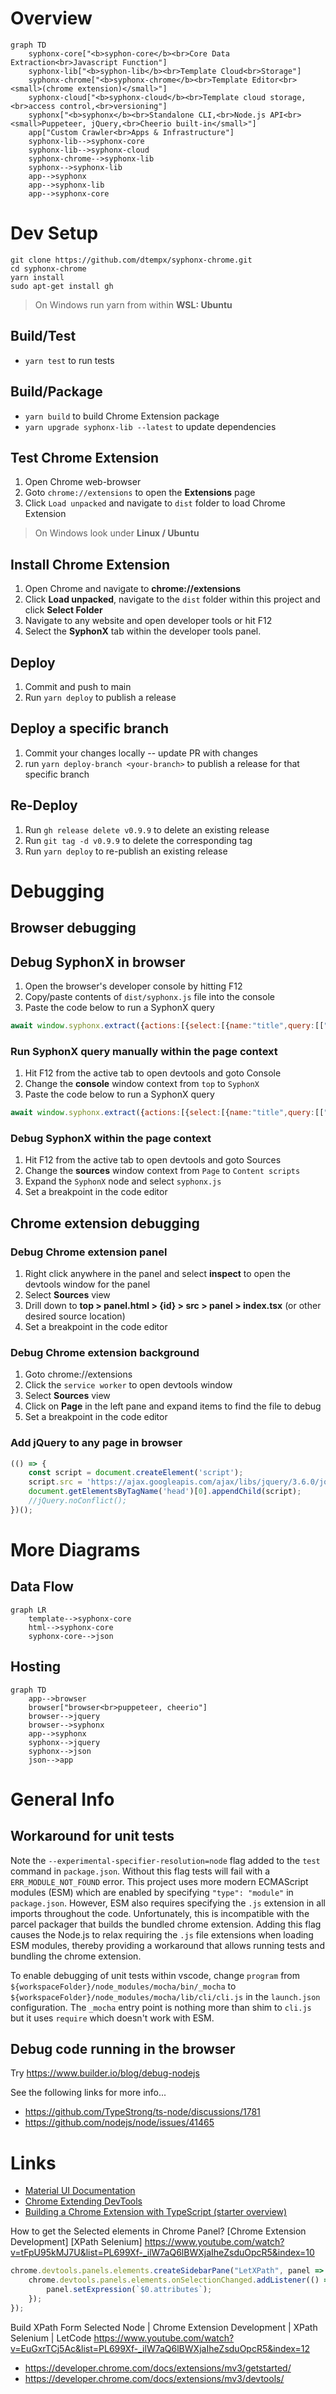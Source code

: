 # Overview

```mermaid
graph TD
    syphonx-core["<b>syphon-core</b><br>Core Data Extraction<br>Javascript Function"]
    syphonx-lib["<b>syphon-lib</b><br>Template Cloud<br>Storage"]
    syphonx-chrome["<b>syphonx-chrome</b><br>Template Editor<br><small>(chrome extension)</small>"]
    syphonx-cloud["<b>syphonx-cloud</b><br>Template cloud storage,<br>access control,<br>versioning"]
    syphonx["<b>syphonx</b><br>Standalone CLI,<br>Node.js API<br><small>Puppeteer, jQuery,<br>Cheerio built-in</small>"]
    app["Custom Crawler<br>Apps & Infrastructure"]
    syphonx-lib-->syphonx-core
    syphonx-lib-->syphonx-cloud
    syphonx-chrome-->syphonx-lib
    syphonx-->syphonx-lib
    app-->syphonx
    app-->syphonx-lib
    app-->syphonx-core
```

# Dev Setup
```
git clone https://github.com/dtempx/syphonx-chrome.git
cd syphonx-chrome
yarn install
sudo apt-get install gh
```
> On Windows run yarn from within **WSL: Ubuntu**

## Build/Test
* `yarn test` to run tests

## Build/Package
* `yarn build` to build Chrome Extension package
* `yarn upgrade syphonx-lib --latest` to update dependencies

## Test Chrome Extension
1. Open Chrome web-browser
2. Goto `chrome://extensions` to open the **Extensions** page
3. Click `Load unpacked` and navigate to `dist` folder to load Chrome Extension
> On Windows look under **Linux / Ubuntu**

## Install Chrome Extension
1. Open Chrome and navigate to **chrome://extensions**
2. Click **Load unpacked**, navigate to the `dist` folder within this project and click **Select Folder**
3. Navigate to any website and open developer tools or hit F12
4. Select the **SyphonX** tab within the developer tools panel.


## Deploy
1. Commit and push to main
2. Run `yarn deploy` to publish a release

## Deploy a specific branch
1. Commit your changes locally -- update PR with changes
2. run `yarn deploy-branch <your-branch>` to publish a release for that specific branch

## Re-Deploy
1. Run `gh release delete v0.9.9` to delete an existing release
2. Run `git tag -d v0.9.9` to delete the corresponding tag
3. Run `yarn deploy` to re-publish an existing release


# Debugging

## Browser debugging

## Debug SyphonX in browser
1. Open the browser's developer console by hitting F12
2. Copy/paste contents of `dist/syphonx.js` file into the console
3. Paste the code below to run a SyphonX query
```js
await window.syphonx.extract({actions:[{select:[{name:"title",query:[["h1"]]}]}]})
```
### Run SyphonX query manually within the page context
1. Hit F12 from the active tab to open devtools and goto Console
2. Change the **console** window context from `top` to `SyphonX`
3. Paste the code below to run a SyphonX query
```js
await window.syphonx.extract({actions:[{select:[{name:"title",query:[["h1"]]}]}]})
```
### Debug SyphonX within the page context
1. Hit F12 from the active tab to open devtools and goto Sources
2. Change the **sources** window context from `Page` to `Content scripts`
3. Expand the `SyphonX` node and select `syphonx.js`
4. Set a breakpoint in the code editor

## Chrome extension debugging

### Debug Chrome extension panel
1. Right click anywhere in the panel and select **inspect** to open the devtools window for the panel
2. Select **Sources** view
3. Drill down to **top > panel.html > {id} > src > panel > index.tsx** (or other desired source location)
4. Set a breakpoint in the code editor

### Debug Chrome extension background
1. Goto chrome://extensions
2. Click the `service worker` to open devtools window
3. Select **Sources** view
4. Click on **Page** in the left pane and expand items to find the file to debug
5. Set a breakpoint in the code editor

### Add jQuery to any page in browser
```js
(() => {
    const script = document.createElement('script');
    script.src = 'https://ajax.googleapis.com/ajax/libs/jquery/3.6.0/jquery.slim.min.js';
    document.getElementsByTagName('head')[0].appendChild(script);
    //jQuery.noConflict();
})();
```

# More Diagrams

## Data Flow
```mermaid
graph LR
    template-->syphonx-core
    html-->syphonx-core
    syphonx-core-->json
```

## Hosting
```mermaid
graph TD
    app-->browser
    browser["browser<br>puppeteer, cheerio"]
    browser-->jquery
    browser-->syphonx
    app-->syphonx
    syphonx-->jquery
    syphonx-->json
    json-->app

```

# General Info

## Workaround for unit tests
Note the `--experimental-specifier-resolution=node` flag added to the `test` command in `package.json`. Without this flag tests will fail with a `ERR_MODULE_NOT_FOUND` error. This project uses more modern ECMAScript modules (ESM) which are enabled by specifying `"type": "module"` in `package.json`. However, ESM also requires specifying the `.js` extension in all imports throughout the code. Unfortunately, this is incompatible with the parcel packager that builds the bundled chrome extension. Adding this flag causes the Node.js to relax requiring the `.js` file extensions when loading ESM modules, thereby providing a workaround that allows running tests and bundling the chrome extension.

To enable debugging of unit tests within vscode, change `program` from `${workspaceFolder}/node_modules/mocha/bin/_mocha` to `${workspaceFolder}/node_modules/mocha/lib/cli/cli.js` in the `launch.json` configuration. The `_mocha` entry point is nothing more than shim to `cli.js` but it uses `require` which doesn't work with ESM.

## Debug code running in the browser
Try https://www.builder.io/blog/debug-nodejs

See the following links for more info...
* https://github.com/TypeStrong/ts-node/discussions/1781
* https://github.com/nodejs/node/issues/41465



# Links
* [Material UI Documentation](https://v4.mui.com/)
* [Chrome Extending DevTools](https://developer.chrome.com/docs/extensions/mv3/devtools/)
* [Building a Chrome Extension with TypeScript (starter overview)](https://www.youtube.com/watch?v=01vp9cYbQus)

How to get the Selected elements in Chrome Panel? [Chrome Extension Development] [XPath Selenium]
https://www.youtube.com/watch?v=tFpU95kMJ7U&list=PL699Xf-_ilW7aQ6lBWXjaIheZsduOpcR5&index=10

```js
chrome.devtools.panels.elements.createSidebarPane("LetXPath", panel => {
    chrome.devtools.panels.elements.onSelectionChanged.addListener(() => {
        panel.setExpression(`$0.attributes`);
    });
});
```

Build XPath Form Selected Node | Chrome Extension Development | XPath Selenium | LetCode
https://www.youtube.com/watch?v=EuGxrTCj5Ac&list=PL699Xf-_ilW7aQ6lBWXjaIheZsduOpcR5&index=12

* https://developer.chrome.com/docs/extensions/mv3/getstarted/
* https://developer.chrome.com/docs/extensions/mv3/devtools/
